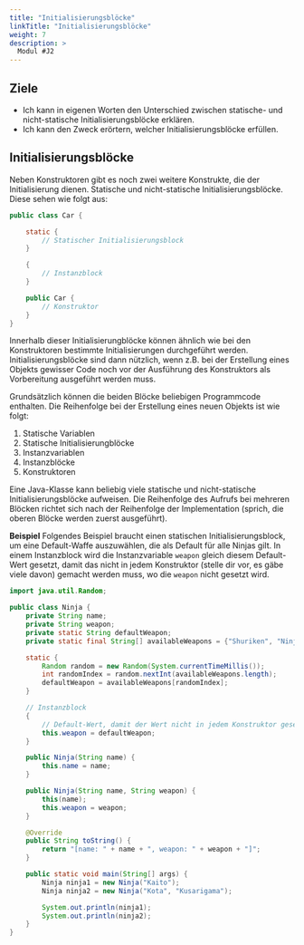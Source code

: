 ```yaml
---
title: "Initialisierungsblöcke"
linkTitle: "Initialisierungsblöcke"
weight: 7
description: >
  Modul #J2
---
```


## Ziele
* Ich kann in eigenen Worten den Unterschied zwischen statische- und nicht-statische Initialisierungsblöcke erklären.
* Ich kann den Zweck erörtern, welcher Initialisierungsblöcke erfüllen.

## Initialisierungsblöcke
Neben Konstruktoren gibt es noch zwei weitere Konstrukte, die der Initialisierung dienen. Statische und nicht-statische Initialisierungsblöcke.
Diese sehen wie folgt aus:
```java
public class Car {

	static {
		// Statischer Initialisierungsblock
	}

	{
		// Instanzblock
	}

	public Car {
		// Konstruktor
	}
}
```
Innerhalb dieser Initialisierungblöcke können ähnlich wie bei den Konstruktoren bestimmte Initialisierungen durchgeführt werden. Initialisierungsblöcke sind dann nützlich, wenn z.B. bei der Erstellung eines Objekts gewisser Code noch vor der Ausführung des Konstruktors als Vorbereitung ausgeführt werden muss.

Grundsätzlich können die beiden Blöcke beliebigen Programmcode enthalten. Die Reihenfolge bei der Erstellung eines neuen Objekts ist wie folgt:
1.  Statische Variablen
2.  Statische Initialisierungblöcke
3.  Instanzvariablen
4.  Instanzblöcke
5.  Konstruktoren

Eine Java-Klasse kann beliebig viele statische und nicht-statische Initialisierungsblöcke aufweisen. Die Reihenfolge des Aufrufs bei mehreren Blöcken richtet sich nach der Reihenfolge der Implementation (sprich, die oberen Blöcke werden zuerst ausgeführt).

**Beispiel**
Folgendes Beispiel braucht einen statischen Initialisierungsblock, um eine Default-Waffe auszuwählen, die als Default für alle Ninjas gilt. In einem Instanzblock wird die Instanzvariable `weapon` gleich diesem Default-Wert gesetzt, damit das nicht in jedem Konstruktor (stelle dir vor, es gäbe viele davon) gemacht werden muss, wo die `weapon` nicht gesetzt wird.

```java
import java.util.Random;

public class Ninja {
    private String name;
    private String weapon;
    private static String defaultWeapon;
    private static final String[] availableWeapons = {"Shuriken", "Ninjatō", "Kunai"};

    static {
        Random random = new Random(System.currentTimeMillis());
        int randomIndex = random.nextInt(availableWeapons.length);
        defaultWeapon = availableWeapons[randomIndex];
    }

    // Instanzblock
    {
        // Default-Wert, damit der Wert nicht in jedem Konstruktor gesetzt werden muss:
        this.weapon = defaultWeapon;
    }

    public Ninja(String name) {
        this.name = name;
    }

    public Ninja(String name, String weapon) {
        this(name);
        this.weapon = weapon;
    }

    @Override
    public String toString() {
        return "[name: " + name + ", weapon: " + weapon + "]";
    }

    public static void main(String[] args) {
        Ninja ninja1 = new Ninja("Kaito");
        Ninja ninja2 = new Ninja("Kota", "Kusarigama");

        System.out.println(ninja1);
        System.out.println(ninja2);
    }
}
```
